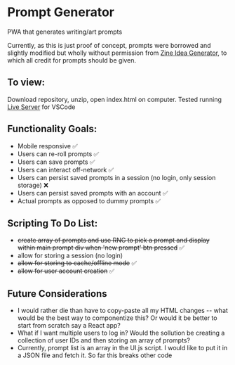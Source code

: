 # Prompt Generator

PWA that generates writing/art prompts

Currently, as this is just proof of concept, prompts were borrowed and slightly modified but wholly without permission from [Zine Idea Generator](https://zcmag.xyz/zine-idea-generator/), to which all credit for prompts should be given.

## To view:

Download repository, unzip, open index.html on computer.
Tested running [Live Server](https://marketplace.visualstudio.com/items?itemName=ritwickdey.LiveServer) for VSCode

## Functionality Goals:

- Mobile responsive :white_check_mark:
- Users can re-roll prompts :white_check_mark:
- Users can save prompts :white_check_mark:
- Users can interact off-network :white_check_mark:
- Users can persist saved prompts in a session (no login, only session storage) :x:
- Users can persist saved prompts with an account :white_check_mark:
- Actual prompts as opposed to dummy prompts :white_check_mark:

## Scripting To Do List:

- ~~create array of prompts and use RNG to pick a prompt and display within main prompt div when 'new prompt' btn pressed~~ :white_check_mark:
- allow for storing a session (no login)
- ~~allow for storing to cache/offline mode~~ :white_check_mark:
- ~~allow for user account creation~~ :white_check_mark:

## Future Considerations

- I would rather die than have to copy-paste all my HTML changes -- what would be the best way to componentize this? Or would it be better to start from scratch say a React app?
- What if I want multiple users to log in? Would the sollution be creating a collection of user IDs and then storing an array of prompts?
- Currently, prompt list is an array in the UI.js script. I would like to put it in a JSON file and fetch it. So far this breaks other code
